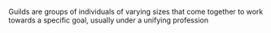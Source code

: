 Guilds are groups of individuals of varying sizes that come together to work towards a specific goal, usually under a unifying profession